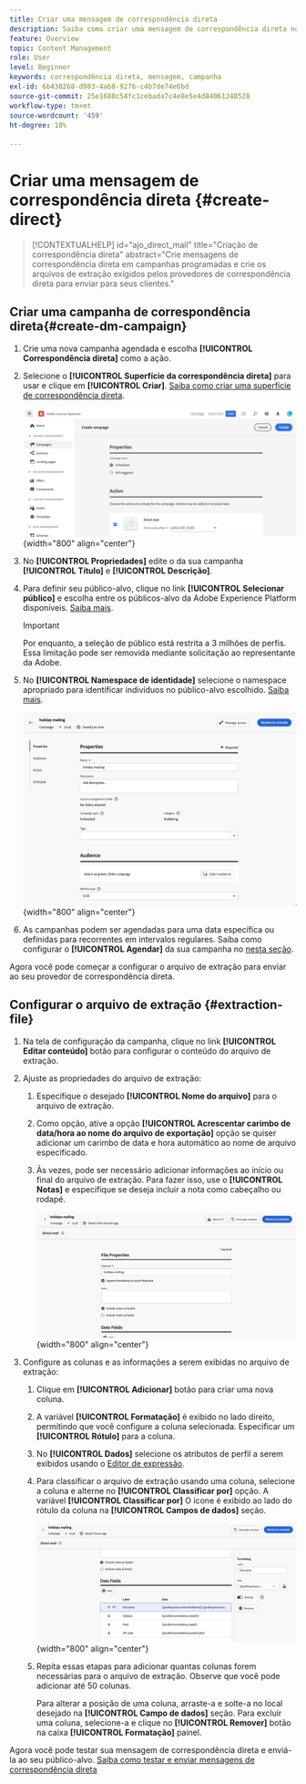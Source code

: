 ```yaml
---
title: Criar uma mensagem de correspondência direta
description: Saiba como criar uma mensagem de correspondência direta no Journey Optimizer
feature: Overview
topic: Content Management
role: User
level: Beginner
keywords: correspondência direta, mensagem, campanha
exl-id: 6b438268-d983-4ab8-9276-c4b7de74e6bd
source-git-commit: 25e1680c54fc1cebada7c4e8e5e4d84061248528
workflow-type: tm+mt
source-wordcount: '459'
ht-degree: 10%

---
```


# Criar uma mensagem de correspondência direta {#create-direct}

>[!CONTEXTUALHELP]
>id="ajo_direct_mail"
>title="Criação de correspondência direta"
>abstract="Crie mensagens de correspondência direta em campanhas programadas e crie os arquivos de extração exigidos pelos provedores de correspondência direta para enviar para seus clientes."

## Criar uma campanha de correspondência direta{#create-dm-campaign}

1. Crie uma nova campanha agendada e escolha **[!UICONTROL Correspondência direta]** como a ação.

1. Selecione o **[!UICONTROL Superfície da correspondência direta]** para usar e clique em **[!UICONTROL Criar]**. [Saiba como criar uma superfície de correspondência direta](direct-mail-configuration.md#direct-mail-surface).

   ![](assets/direct-mail-campaign.png){width="800" align="center"}

1. No **[!UICONTROL Propriedades]** edite o da sua campanha **[!UICONTROL Título]** e **[!UICONTROL Descrição]**.

1. Para definir seu público-alvo, clique no link **[!UICONTROL Selecionar público]** e escolha entre os públicos-alvo da Adobe Experience Platform disponíveis. [Saiba mais](../audience/about-audiences.md).

   >[!IMPORTANT]
   >
   >Por enquanto, a seleção de público está restrita a 3 milhões de perfis. Essa limitação pode ser removida mediante solicitação ao representante da Adobe.

1. No **[!UICONTROL Namespace de identidade]** selecione o namespace apropriado para identificar indivíduos no público-alvo escolhido. [Saiba mais](../event/about-creating.md#select-the-namespace).

   ![](assets/direct-mail-campaign-properties.png){width="800" align="center"}

1. As campanhas podem ser agendadas para uma data específica ou definidas para recorrentes em intervalos regulares. Saiba como configurar o **[!UICONTROL Agendar]** da sua campanha no [nesta seção](../campaigns/create-campaign.md#schedule).

Agora você pode começar a configurar o arquivo de extração para enviar ao seu provedor de correspondência direta.

## Configurar o arquivo de extração {#extraction-file}

1. Na tela de configuração da campanha, clique no link **[!UICONTROL Editar conteúdo]** botão para configurar o conteúdo do arquivo de extração.

1. Ajuste as propriedades do arquivo de extração:

   1. Especifique o desejado **[!UICONTROL Nome do arquivo]** para o arquivo de extração.

   1. Como opção, ative a opção **[!UICONTROL Acrescentar carimbo de data/hora ao nome do arquivo de exportação]** opção se quiser adicionar um carimbo de data e hora automático ao nome de arquivo especificado.

   1. Às vezes, pode ser necessário adicionar informações ao início ou final do arquivo de extração. Para fazer isso, use o **[!UICONTROL Notas]** e especifique se deseja incluir a nota como cabeçalho ou rodapé.

      ![](assets/direct-mail-properties.png){width="800" align="center"}

1. Configure as colunas e as informações a serem exibidas no arquivo de extração:

   1. Clique em **[!UICONTROL Adicionar]** botão para criar uma nova coluna.

   1. A variável **[!UICONTROL Formatação]** é exibido no lado direito, permitindo que você configure a coluna selecionada. Especificar um **[!UICONTROL Rótulo]** para a coluna.

   1. No **[!UICONTROL Dados]** selecione os atributos de perfil a serem exibidos usando o [Editor de expressão](../personalization/personalization-build-expressions.md).

   1. Para classificar o arquivo de extração usando uma coluna, selecione a coluna e alterne no **[!UICONTROL Classificar por]** opção. A variável **[!UICONTROL Classificar por]** O ícone é exibido ao lado do rótulo da coluna na **[!UICONTROL Campos de dados]** seção.

      ![](assets/direct-mail-content.png){width="800" align="center"}

   1. Repita essas etapas para adicionar quantas colunas forem necessárias para o arquivo de extração. Observe que você pode adicionar até 50 colunas.

      Para alterar a posição de uma coluna, arraste-a e solte-a no local desejado na **[!UICONTROL Campo de dados]** seção. Para excluir uma coluna, selecione-a e clique no **[!UICONTROL Remover]** botão na caixa **[!UICONTROL Formatação]** painel.

Agora você pode testar sua mensagem de correspondência direta e enviá-la ao seu público-alvo. [Saiba como testar e enviar mensagens de correspondência direta](test-send-direct-mail.md)
